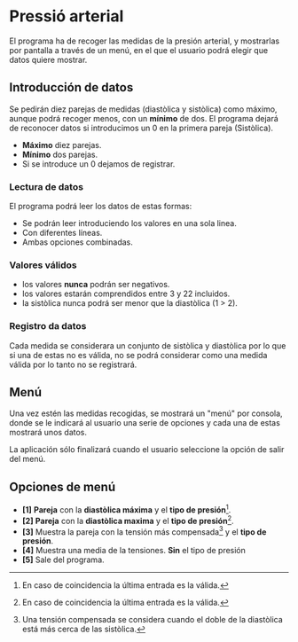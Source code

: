 # Pressió arterial

El programa ha de recoger las medidas de la presión arterial, y mostrarlas por pantalla a través de un menú, en el que el usuario podrá elegir que datos quiere mostrar.

## Introducción de datos

Se pedirán diez parejas de medidas (diastòlica y sistòlica) como máximo, aunque podrá recoger menos, con un **mínimo** de dos. El programa dejará de reconocer datos si introducimos un 0 en la primera pareja (Sistòlica).

* **Máximo** diez parejas.
* **Mínimo** dos parejas.
* Si se introduce un 0 dejamos de registrar.

### Lectura de datos

El programa podrá leer los datos de estas formas:

* Se podrán leer introduciendo los valores en una sola linea.
* Con diferentes líneas.
* Ambas opciones combinadas.

### Valores válidos

* los valores **nunca** podrán ser negativos.
* los valores estarán comprendidos entre 3 y 22 incluidos.
* la sistòlica nunca podrá ser menor que la diastòlica (1 > 2).

### Registro da datos

Cada medida se considerara un conjunto de sistòlica y diastòlica por lo que si una de estas no es válida, no se podrá considerar como una medida válida por lo tanto no se registrará.

## Menú

Una vez estén las medidas recogidas, se mostrará un "menú" por consola, donde se le indicará al usuario una serie de opciones y cada una de estas mostrará unos datos.

La aplicación sólo finalizará cuando el usuario seleccione la opción de salir del menú.

## Opciones de menú

* **[1]** **Pareja** con la **diastòlica máxima** y el **tipo de presión**[^1].
* **[2]** **Pareja** con la **diastòlica maxima** y el **tipo de presión**[^1].
* **[3]** Muestra la pareja con la tensión más compensada[^2] y el **tipo de presión**.
* **[4]** Muestra una media de la tensiones. **Sin** el tipo de presión
* **[5]** Sale del programa.

[^1]: En caso de coincidencia la última entrada es la válida.
[^2]: Una tensión compensada se considera cuando el doble de la diastòlica está más cerca de las sistòlica.
